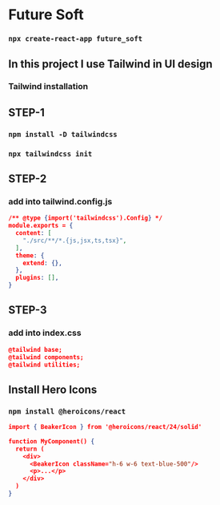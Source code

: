 # Future Soft

### `npx create-react-app future_soft`

## In this project I use Tailwind in UI design

### Tailwind installation

## STEP-1

### `npm install -D tailwindcss`

### `npx tailwindcss init`

## STEP-2

### add into tailwind.config.js

```json
/** @type {import('tailwindcss').Config} */
module.exports = {
  content: [
    "./src/**/*.{js,jsx,ts,tsx}",
  ],
  theme: {
    extend: {},
  },
  plugins: [],
}
```

## STEP-3

### add into index.css

```json
@tailwind base;
@tailwind components;
@tailwind utilities;
```

###

## Install Hero Icons

### `npm install @heroicons/react`

```json
import { BeakerIcon } from '@heroicons/react/24/solid'

function MyComponent() {
  return (
    <div>
      <BeakerIcon className="h-6 w-6 text-blue-500"/>
      <p>...</p>
    </div>
  )
}

```
